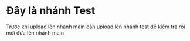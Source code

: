 # Đây là nhánh Test
Trước khi upload lên nhánh main cần upload lên nhánh test để kiểm tra rồi mới đưa lên nhánh main
